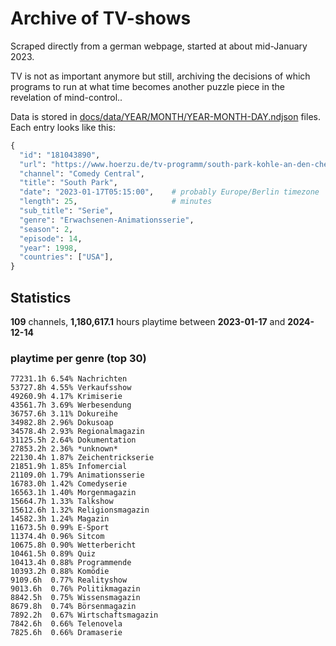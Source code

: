 # Archive of TV-shows

Scraped directly from a german webpage, started at about mid-January 2023.

TV is not as important anymore but still, archiving the decisions of which programs to run at what time
becomes another puzzle piece in the revelation of mind-control.. 

Data is stored in [docs/data/YEAR/MONTH/YEAR-MONTH-DAY.ndjson](docs/data/) files. 
Each entry looks like this:

```python
{
  "id": "181043890", 
  "url": "https://www.hoerzu.de/tv-programm/south-park-kohle-an-den-chefkoch/bid_181043890/", 
  "channel": "Comedy Central", 
  "title": "South Park", 
  "date": "2023-01-17T05:15:00",    # probably Europe/Berlin timezone 
  "length": 25,                     # minutes 
  "sub_title": "Serie", 
  "genre": "Erwachsenen-Animationsserie", 
  "season": 2, 
  "episode": 14, 
  "year": 1998, 
  "countries": ["USA"],
}
```

## Statistics

**109** channels, **1,180,617.1** hours playtime between **2023-01-17** and **2024-12-14**


### playtime per genre (top 30)

    77231.1h 6.54% Nachrichten
    53727.8h 4.55% Verkaufsshow
    49260.9h 4.17% Krimiserie
    43561.7h 3.69% Werbesendung
    36757.6h 3.11% Dokureihe
    34982.8h 2.96% Dokusoap
    34578.4h 2.93% Regionalmagazin
    31125.5h 2.64% Dokumentation
    27853.2h 2.36% *unknown*
    22130.4h 1.87% Zeichentrickserie
    21851.9h 1.85% Infomercial
    21109.0h 1.79% Animationsserie
    16783.0h 1.42% Comedyserie
    16563.1h 1.40% Morgenmagazin
    15664.7h 1.33% Talkshow
    15612.6h 1.32% Religionsmagazin
    14582.3h 1.24% Magazin
    11673.5h 0.99% E-Sport
    11374.4h 0.96% Sitcom
    10675.8h 0.90% Wetterbericht
    10461.5h 0.89% Quiz
    10413.4h 0.88% Programmende
    10393.2h 0.88% Komödie
    9109.6h  0.77% Realityshow
    9013.6h  0.76% Politikmagazin
    8842.5h  0.75% Wissensmagazin
    8679.8h  0.74% Börsenmagazin
    7892.2h  0.67% Wirtschaftsmagazin
    7842.6h  0.66% Telenovela
    7825.6h  0.66% Dramaserie
